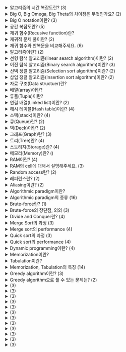 <details>
<summary>알고리즘의 시간 복잡도란? (3)</summary>
<br>
  
- 알고리즘의 시간 복잡도는 알고리즘이 실행하는 데 걸리는 시간을 입력 길이의 함수로 수량화합니다.
- 실행 시간은 입력 길이의 함수이며 알고리즘이 실행 중인 시스템의 실제 실행 시간이 아닙니다.
- Big O(Ordnung) notation을 통해 표현합니다.
</details>

<details>
<summary>Big O, Big Omega, Big Theta의 차이점은 무엇인가요? (2)</summary>
<br>

- Big O(O)는 시간 복잡도의 상한선, Big Omega(Ω)는 시간 복잡도의 하한선, Big Theta(Θ)는 Big O와 Big Omega 값이 일치할 때를 의미합니다.
- 학계에서 쓰는 Big Theta(Θ) 개념을 산업계에서는 그냥 Big O(O)로 사용합니다.
</details>

<details>
<summary>Big O notation이란? (3)</summary>
<br>

- Argument가 특정 값 또는 무한대로 향하는 경향이 있을 때 함수의 동작 범위 설명하는 수학적 표기법입니다.
- 어떤 함수 `f(n)`의 Big-O notation이 `O(g(n))`이라는 것은, n의 값이 일정 수준을 넘어가면 그 이상의 어떤 n을 대입하여도 `|f(n)| < c*g(n)`을 만족하는 양의 실수 c가 존재한다는 뜻입니다.
- `Best-case`, `Worst-case`, `Average(Expected)-case`로 상황별로 나누어서 계산합니다.
</details>

<details>
<summary>공간 복잡도란? (5)</summary>
<br>

- 알고리즘의 공간 복잡도는 알고리즘이 실행하는 데 필요한 공간의 양을 입력 길이의 함수로 수량화합니다.
- 보통 배열의 크기, 예상 동적할당, 재귀함수의 호출 횟수, 스택에 쌓이는 값들의 크기 등이 공간 복잡도에 영향을 미칩니다.
- `Big O notation`을 통해 표현하고, 시간 복잡도와 같은 방법으로 계산합니다.
- `fixed part` 입력 크기와 무관한 코드, 상수, 변수 등의 메모리
- `variable part` 입력 크기에 따라 필요한 공간이 달라지는 메모리
</details>

<details>
<summary>재귀 함수(Recusive function)란?</summary>
<br>

- 자기 자신을 호출하는 함수
</details>

<details>
<summary>재귀적 문제 풀이란? (2)</summary>
<br>

- 재귀적 문제 풀이: 부분 문제(Subprorblem)의 답을 이용해서 기존 문제를 푸는 것
  - 부분 문제(Subproblem): 같은 형태의 더 작은 문제
</details>

<details>
<summary>재귀 함수와 반복문을 비교해주세요. (6)</summary>
<br>

- 반복문으로 풀 수 있는 문제는 재귀 함수로 풀 수 있다.
- 재귀 함수로 풀 수 있는 문제는 반복문으로 풀 수 있다.
- 재귀 함수 호출이 너무 많으면 콜 스택(Call Stack)이 계속해서 쌓이면서 StackOverflowError가 발생한다.
  - 콜 스택(Call Stack): 프로그램이 현재 실행중인 서브루틴에 대한 정보를 저장하는 스택 데이터 구조
  - 파이썬은 콜 스택을 1,000개까지만 허용한다.
- 콜 스택 문제가 일어나지 않을 때, 반복문보다 재귀 함수로 쓰면 코드가 깔끔해지는 문제에는 재귀 함수를 쓰는 것이 좋다.
</details>

<details>
<summary>알고리즘이란? (2)</summary>
<br>

- `알고리즘(algorithm)` 유한하게 연속적인 정밀한 명령
- 문제를 효율적이게 해결하는 것이 좋은 알고리즘이다.
</details>

<details>
<summary>선형 탐색 알고리즘(linear search algorithm)이란? (2)</summary>
<br>

- 한쪽 끝에서 시작하여 원하는 요소를 찾을 때까지 목록의 각 요소를 검색하는 알고리즘
- Performance
  - Worst-case time complexity: O(n)
  - Best-case time complexity: O(1)
  - Average time complexity: O(n)
  - Worst-case space complexity: O(1)
  - Best-case space complexity: O(1)
  - Average space complexity: O(1)
</details>

<details>
<summary>이진 탐색 알고리즘(Binary search algorithm)이란? (3)</summary>
<br>

- 정렬된 배열에서 탐색 범위를 절반씩 줄여 나가면서 원하는 요소를 찾는 알고리즘
- Process
  1.  정렬된 배열에서 원하는 요소와 배열의 중간 요소를 비교합니다.
  2. 동일하지 않으면 대상이 존재할 수 없는 배열의 절반이 제거되고 나머지 배열 절반에서 검색이 계속됩니다.
  3. 반으로 줄어든 배열에서 대상 값을 찾을 때까지 이 작업을 반복합니다.
- Performance
  - Worst-case time complexity: O(log n)
  - Best-case time complexity: O(1)
  - Average time complexity: O(log n)
  - Worst-case Space complexity: O(1)
  - Best-case Space complexity: O(1)
  - Average Space complexity: O(1)
</details>

<details>
<summary>선택 정렬 알고리즘(Selection sort algorithm)이란? (2)</summary>
<br>

- Process
  1. 주어진 배열의 요소 중 최솟값을 찾습니다.
  2. 그 값을 맨 앞에 위치한 값과 교체합니다.
  3. 맨 처음 위치를 제외한 나머지 배열에서 같은 방법을 반복합니다.
- Performance
  - Worst-case time complexity: O(n^2)
  - Best-case time complexity: O(n^2)
  - Average time complexity: O(n^2)
  - Worst-case Space complexity: O(1)
  - Best-case Space complexity: O(1)
  - Average Space complexity: O(1)
</details>

<details>
<summary>삽입 정렬 알고리즘(Insertion sort algorithm)이란? (2)</summary>
<br>

- Process
  1. 배열의 두 번째 요소부터 시작합니다. (첫 번째 요소는 정렬이 되어있는 상태이기 때문에)
  2. 그 요소의 왼쪽에 위치한 부분 배열과 비교하여, 그 요소를 부분 배열 속에 삽입할 위치로 이동시킵니다.
  3. 나머지 배열에서 같은 방법을 인덱스 순서대로 반복합니다.
- Performance
  - Worst-case time complexity: O(n^2)
  - Best-case time complexity: O(n)
  - Average time complexity: O(n^2)
  - Worst-case Space complexity: O(1)
  - Best-case Space complexity: O(1)
  - Average Space complexity: O(1)
</details>

<details>
<summary>자료 구조(Data structuer)란?</summary>
<br>

- 데이터의 효율적인 접근 및 조작을 가능하게 해주는 저장 및 관리 방식
</details>

<details>
<summary>배열(array)이란?</summary>
<br>

- 메모리 상에 같은 타입의 자료가 연속적으로 저장되는 자료 구조
</details>

<details>
<summary>튜플(Tuple)이란?</summary>
<br>

- 둘 이상의 자료형을 묶음으로 다루는 자료 구조
</details>

<details>
<summary>연결 배열(Linked list)이란? (2)</summary>
<br>

- 자료와 다음 노드를 가리키는 참조값으로 구성된 노드를 단위로 하는 잘교 구조
- 원형 연결, 이중 연결 등의 연결 리스트도 있습니다.
</details>

<details>
<summary>해시 테이블(Hash table)이란? (4)</summary>
<br>

- 키를 값에 매핑할 수 있는 자료 구조
- 해시 함수를 사용하여 해시 코드로 인덱싱합니다.
- 조회 중에 키가 해시되고 결과 해시는 해당 값이 저장된 위치를 나타냅니다.
- 해시 맵(Hash map)이라고도 부르는데, Java에서 둘의 차이점은 있습니다.
</details>

<details>
<summary>스택(stack)이란? (4)</summary>
<br>

- Push, Pop 두 가지 주요 연산으로 구성된 선형 자료 구조
- `Push` 컬렉션에 요소를 추가
- `Pop` 아직 제거되지 않은 가장 최근에 추가된 요소를 제거
- 가장 최근에 저장된 데이터를 먼저 제거해야 이전에 저장된 데이터에 접근할 수 있습니다.
</details>

<details>
<summary>큐(Queue)란? (2)</summary>
<br>

- 먼저 저장된 데이터가 먼저 나오는 FIFO(First in First Out) 형식의 선형 자료 구조
- 스택과 반대되는 개념입니다.
</details>

<details>
<summary>덱(Deck)이란? (2)</summary>
<br>

- 시작과 끝에서 넣기와 빼기를 할 수 있는 형식의 선형 자료 구조
- 큐와 스택을 합친 형태입니다.
</details>

<details>
<summary>그래프(Graph)란? (3)</summary>
<br>

- vertex와 edge로 구성된 비선형 자료 구조
- edge의 방향성 유무에 따라 directed graph, undirected graph로 나뉩니다.
- weight의 유무에 따라 weighted graph, unweighted graph로 나뉩니다.
</details>

<details>
<summary>트리(Tree)란? (4)</summary>
<br>

- 연결된 노드 집합이 있는 계층적 비선형 자료 구조
- 자식 노드는 여러 개일 수 있지만, root node를 제외하고는 정확히 하나의 부모 노드에 연결해야 합니다.
- 이진 트리(Binary tree)
  - 각 노드에 최대 두 개의 자식이 있는 트리 구조
- 이진 힙(Binary heap)
  - 부모 노드와 자식 노드의 키 값 사이의 대소관계가 항상 일정한 이진 트리
</details>

<details>
<summary>스토리지(Storage)란? (4)</summary>
<br>

- 데이터가 장기적으로 보존되는 곳
- 스토리지는 컴퓨터가 꺼져도 데이터가 유지됩니다.
- 읽기 및 쓰기 속도가 메모리에 비해 더 느립니다.
- 하드 디스크 드라이브(HDD), 솔리드 스테이트 드라이브(SSD) 등이 대표적인 예입니다.
</details>

<details>
<summary>메모리(Memory)란? ()</summary>
<br>

- 데이터가 임시로 저장되는 곳
- 읽기 및 쓰기 속도가 스토리지에 비해 더 빠릅니다.
- 자료 구조는 데이터를 메모리에서 잘 사용하도록 하는 게 목적입니다.
- 컴퓨터 메모리는 RAM을 사용합니다.
</details>

<details>
<summary>RAM이란? (4)</summary>
<br>

- RAM(Random Access Memory)은 컴퓨터에서 사용되는 주기억장치 중 하나로, CPU가 빠르게 접근할 수 있는 고속의 메모리입니다.
- RAM은 컴퓨터가 작업할 때 필요한 데이터와 프로그램 코드를 저장하며, 컴퓨터가 실행 중인 프로그램이 필요로 하는 모든 데이터를 RAM에 로드하여 작업을 처리합니다.
- RAM은 데이터를 랜덤한 위치에 저장할 수 있으므로, 컴퓨터가 데이터를 읽거나 쓰는 데 걸리는 시간이 매우 빠릅니다.
- RAM은 휘발성 메모리(Volatile Memory)로서 컴퓨터가 꺼지거나 재부팅 될 경우에 저장된 데이터가 모두 소멸됩니다.
</details>

<details>
<summary>RAM의 cell에 대해서 설명해주세요. (3)</summary>
<br>

- 데이터를 저장할 수 있는 일정한 cell로 나눠져 있습니다.
- 각 cell은 자신만의 주소가 있습니다.
- cell-size는 8-bit, 16-bit, 32-bit, 64-bit 등 다양한 크기로 존재합니다. 8-bit가 주로 사용됩니다.
</details>

<details>
<summary>Random access란? (2)</summary>
<br>

- 저장 위치를 알면 접근할 때 항상 일정한 시간이 걸리는 것
- 메모리에 저장한 데이터에 접근할 때의 시간 복잡도는 O(1)입니다.
</details>

<details>
<summary>레퍼런스란? (2)</summary>
<br>

- 레퍼런스(Reference)는 데이터에 접근하게 해주는 값입니다.
- 해당 데이터의 메모리 주소(Address) 값을 갖거나, 오프셋(offset)을 이용해 데이터를 가리키는 값을 갖을 수 있습니다.
</details>

<details>
<summary>Aliasing이란? (2)</summary>
<br>

- 여러 변수가 같은 메모리를 가리키는 것
- 각 변수를 다른 변수에 대한 alias라고 합니다.
</details>

<details>
<summary>Algorithmic paradigm이란?</summary>
<br>

- 알고리즘 클래스 설계의 기초가 되는 일반화된 모델
</details>

<details>
<summary>Algorithmic paradigm의 종류 (16)</summary>
<br>

- `General`
  - Brute-force search
  - Divide and conquer
  - Dynamic programming
  - Greedy algorithm
  - Backtracking
  - Branch and bound
  - Recursion
  - Prune and search
- `Parameterized complexity` 파라미터들과 관련된 어려운 계산 문제에 초점을 둔 알고리즘 패러다임
  - Kernelization
  - Iterative compression
- `Computational geometry` 기하학 알고리즘 패러다임
  - Sweep line algorithm
  - Rotating calipers
  - Randomized algorithm
</details>

<details>
<summary>Brute-force란? (1)</summary>
<br>

- 가능한 모든 경우의 수를 시도하는 알고리즘 패러다임
</details>

<details>
<summary>Brute-force의 장단점, 의의 (3)</summary>
<br>

- 장점: 직관적이고, 명확하고, 확실하게 답을 찾을 수 있다.
- 단점: 비효율적이다.
- 의의: 효율적인 알고리즘을 찾는 과정의 출발점 역할을 한다.
</details>

<details>
<summary>Divide and Conquer란? (4)</summary>
<br>

- `Divide and Conquer` 문제를 작은 문제로 분할하여 문제를 해결하는 알고리즘 패러다임
	- `divide` 문제를 두 개 이상의 부분 문제로 재귀적으로 분류하는 과정
  - `conquer` 문제가 직접 해결될 수 있을 정도로 간단해진 부분 문제의 솔루션을 구하는 과정
  - `combine` 부분 문제에 대한 솔루션을 결합하여 원래 문제의 답을 구하는 과정
</details>

<details>
<summary>Merge Sort의 과정 (3)</summary>
<br>

- `divide` 배열을 반으로 나눈다.
- `conquer` 왼쪽 배열과 오른쪽 배열을 각각 정렬한다.
- `combine` 정렬된 두 배열을 하나의 정렬된 배열로 합병한다.
</details>

<details>
<summary>Merge sort의 performance (4)</summary>
<br>

- Worst-case time complexity: O(nlog(n))
- Best-case time complexity: O(nlog(n))
- Average time complexity: O(nlog(n))
- Worst-case Space complexity: O(n)
</details>

<details>
<summary>Quick sort의 과정 (3)</summary>
<br>

- `divide` 배열 중 요소 하나를 pivot으로 정하고, pivot 앞에는 pivot보다 값이 작은 모든 요소들이 오고, pivot 뒤에는 pivot보다 값이 큰 모든 원소들이 오도록 분할(partition)합니다.
- `conquer` pivot의 왼쪽 요소들을 모은 배열과 오른쪽 요소들을 모은 배열을 정렬합니다.
- `combine` 없습니다.
</details>

<details>
<summary>Quick sort의 performance (4)</summary>
<br>

- Worst-case time complexity: O(n^2)
- Best-case time complexity: O(nlog(n))
- Average time complexity: O(nlog(n))
- Worst-case Space complexity: O(nN)
</details>

<details>
<summary>Dynamic programming이란? (4)</summary>
<br>

- `Optimal Substructure`, `Overlapping Subproblems`를 가지고 있는 문제를 작은 문제로 분할하여 문제를 해결하는 알고리즘 패러다임
- `Memorization` 또는 `Tabulation` 방법으로 구현할 수 있다.
  - `Optimal Substructure` 부분 문제들의 최적의 답을 이용해서 기존 문제의 최적의 답을 구할 수 있는 구조
  - `Overlapping Subproblems` 부분 문제의 답이 여러 번 재사용될 수 있는 구조
</details>

<details>
<summary>Memorization이란?</summary>
<br>

- 함수 호출 결과를 캐시 메모리에 저장하고 함수가 동일한 입력으로 다시 호출될 경우 캐시 메모리에 저장한 값을 리턴하는 Top-down 접근 방법
</details>

<details>
<summary>Tabulation이란?</summary>
<br>

- 부분 문제의 답을 Table에 저장하고 전체 문제를 해결할 때까지 이러한 결과를 사용하여 더 큰 부분 문제를 해결하는 bottom-up 접근 방법
</details>

<details>
<summary>Memorization, Tabulation의 특징 (14)</summary>
<br>

- `Memorization`
  - Top-down 접근법
  - 부분 문제의 답을 캐싱한다.
  - 재귀적 구현
  - 콜 스택이 계속 쌓이기 때문에 StackOverflow가 발생할 수 있다.
  - 상대적으로 인풋이 작은 문제에 적합하다.
  - 부분 문제가 다른 부분 문제에 overlap될 때 사용한다.
- `Tabulation`
  - Bottom-up 접근법
  - 부분 문제의 답을 Table에 저장한다.
  - 반복문으로 구현
  - 전체 문제에 필요 없는 부분 문제의 계산을 하게 될 수 있다.
  - 상대적으로 인풋이 큰 문제에 적합하다.
  - 부분 문제가 다른 부분 문제에 overlap되지 않을 때 사용한다.
</details>

<details>
<summary>Greedy algorithm이란? (3)</summary>
<br>

- 각 단계에서 국소적으로 최적의 선택을 하는, problem-solving heuristics을 따르는 알고리즘 패러다임
    - `heuristic` 체계적이면서 합리적인 판단을 할 수 없거나 필요하지 않을 때 빠르게 사용할 수 있는 간편추론의 방법
</details>

<details>
<summary>Greedy algorithm으로 풀 수 있는 문제는? (2)</summary>
<br>

- `Optimal Substructure`, `Greedy Choice Property`를 가지고 있는 문제는 Greedy Algorithm으로 최적의 답을 보장할 수 있다.
  - `Greedy Choice Property` globally optimal solution이 locally optimal choice로부터 얻어질 수 있는 특성
</details>

<details>
<summary> (3)</summary>
<br>

- 
</details>

<details>
<summary> (3)</summary>
<br>

- 
</details>

<details>
<summary> (3)</summary>
<br>

- 
</details>

<details>
<summary> (3)</summary>
<br>

- 
</details>

<details>
<summary> (3)</summary>
<br>

- 
</details>

<details>
<summary> (3)</summary>
<br>

- 
</details>

<details>
<summary> (3)</summary>
<br>

- 
</details>

<details>
<summary> (3)</summary>
<br>

- 
</details>

<details>
<summary> (3)</summary>
<br>

- 
</details>

<details>
<summary> (3)</summary>
<br>

- 
</details>

<details>
<summary> (3)</summary>
<br>

- 
</details>

<details>
<summary> (3)</summary>
<br>

- 
</details>
